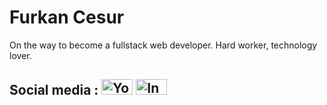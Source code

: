 # Furkan Cesur
On the way to become a fullstack web developer. Hard worker, technology lover. <br>
## Social media : [<img src="https://user-images.githubusercontent.com/86592976/180494915-2cef44f4-a67b-40b6-9b52-00d399b7c614.png" alt="Youtube" width="50" height="25"/>](https://www.youtube.com/channel/UCFvo0lD9gL3lMGu_nPrMQtw) [<img src="https://upload.wikimedia.org/wikipedia/commons/thumb/e/e7/Instagram_logo_2016.svg/2048px-Instagram_logo_2016.svg.png" alt="Instagram" width="50" height="25"/>](https://www.instagram.com/codingwithcesur)
